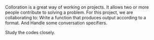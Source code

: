 Colloration is a great way of working on projects. 
It allows two or more people contribute to solving a problem.
For this project, we are collaborating to: 
Write a function that produces output according to a format. And
Handle some conversation specifiers.

Study the codes closely.
